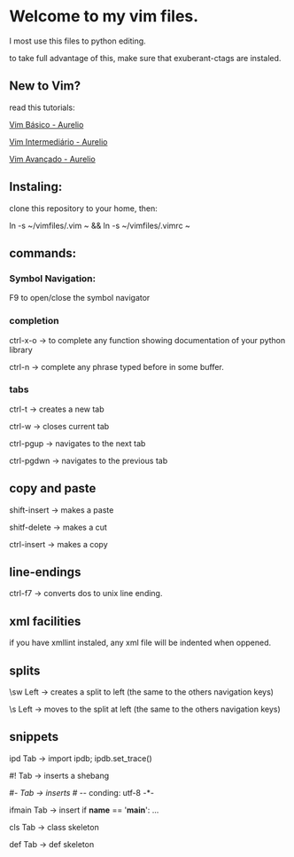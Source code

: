 Welcome to my vim files.
=======================

I most use this files to python editing.

to take full advantage of this, make sure that exuberant-ctags are instaled.


New to Vim?
-----------

read this tutorials: 

[Vim Básico - Aurelio](http://aurelio.net/vim/vim-basico.txt)

[Vim Intermediário - Aurelio](http://aurelio.net/vim/vim-medio.txt)

[Vim Avançado - Aurelio](http://aurelio.net/vim/vim-avancado.txt)



Instaling:
----------

clone this repository to your home, then:

ln -s ~/vimfiles/.vim  ~ && ln -s ~/vimfiles/.vimrc ~ 

commands:
---------
### Symbol Navigation:

F9 to open/close the symbol navigator

### completion

ctrl-x-o -> to complete any function showing documentation of your python library

ctrl-n -> complete any phrase typed before in some buffer.

### tabs
ctrl-t -> creates a new tab

ctrl-w -> closes current tab

ctrl-pgup -> navigates to the next tab

ctrl-pgdwn -> navigates to the previous tab

## copy and paste

shift-insert -> makes a paste

shitf-delete -> makes a cut

ctrl-insert -> makes a copy

## line-endings

ctrl-f7 -> converts dos to unix line ending.


## xml facilities

if you have xmllint instaled, any xml file will be indented when oppened.


## splits

\sw  Left -> creates a split to left (the same to the others navigation keys)

\s  Left -> moves to the split at left (the same to the others navigation keys)

## snippets

ipd Tab -> import ipdb; ipdb.set_trace()

\#! Tab -> inserts a shebang

\#*- Tab -> inserts # -*- conding: utf-8 -*-

ifmain Tab -> insert if __name__ == '__main__': ...

cls Tab -> class skeleton

def Tab -> def skeleton
